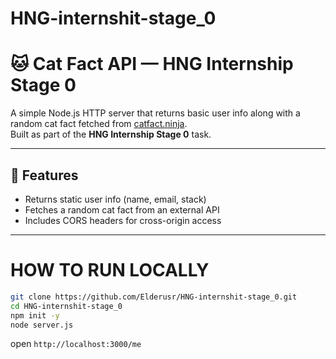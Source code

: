 # HNG-internshit-stage_0
# 🐱 Cat Fact API — HNG Internship Stage 0

A simple Node.js HTTP server that returns basic user info along with a random cat fact fetched from [catfact.ninja](https://catfact.ninja/fact).  
Built as part of the **HNG Internship Stage 0** task.

---

## 🚀 Features

- Returns static user info (name, email, stack)
- Fetches a random cat fact from an external API
- Includes CORS headers for cross-origin access

---

# HOW TO RUN LOCALLY 
```bash
git clone https://github.com/Elderusr/HNG-internshit-stage_0.git
cd HNG-internshit-stage_0
npm init -y
node server.js
```
open `http://localhost:3000/me`
